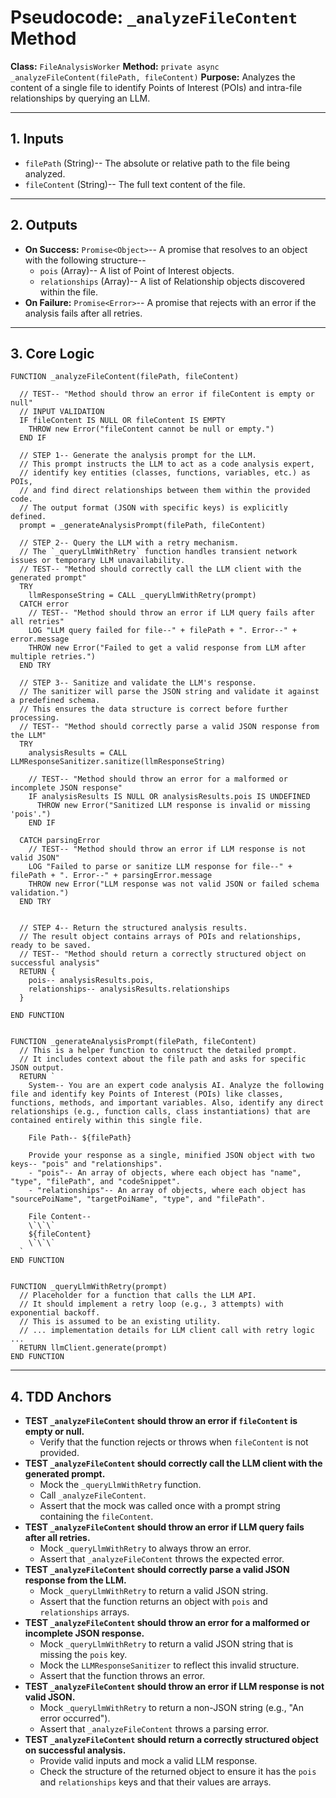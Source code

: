 # Pseudocode: `_analyzeFileContent` Method

**Class:** `FileAnalysisWorker`
**Method:** `private async _analyzeFileContent(filePath, fileContent)`
**Purpose:** Analyzes the content of a single file to identify Points of Interest (POIs) and intra-file relationships by querying an LLM.

---

## 1. Inputs

- `filePath` (String)-- The absolute or relative path to the file being analyzed.
- `fileContent` (String)-- The full text content of the file.

---

## 2. Outputs

- **On Success:** `Promise<Object>`-- A promise that resolves to an object with the following structure--
  - `pois` (Array)-- A list of Point of Interest objects.
  - `relationships` (Array)-- A list of Relationship objects discovered within the file.
- **On Failure:** `Promise<Error>`-- A promise that rejects with an error if the analysis fails after all retries.

---

## 3. Core Logic

```pseudocode
FUNCTION _analyzeFileContent(filePath, fileContent)

  // TEST-- "Method should throw an error if fileContent is empty or null"
  // INPUT VALIDATION
  IF fileContent IS NULL OR fileContent IS EMPTY
    THROW new Error("fileContent cannot be null or empty.")
  END IF

  // STEP 1-- Generate the analysis prompt for the LLM.
  // This prompt instructs the LLM to act as a code analysis expert,
  // identify key entities (classes, functions, variables, etc.) as POIs,
  // and find direct relationships between them within the provided code.
  // The output format (JSON with specific keys) is explicitly defined.
  prompt = _generateAnalysisPrompt(filePath, fileContent)

  // STEP 2-- Query the LLM with a retry mechanism.
  // The `_queryLlmWithRetry` function handles transient network issues or temporary LLM unavailability.
  // TEST-- "Method should correctly call the LLM client with the generated prompt"
  TRY
    llmResponseString = CALL _queryLlmWithRetry(prompt)
  CATCH error
    // TEST-- "Method should throw an error if LLM query fails after all retries"
    LOG "LLM query failed for file--" + filePath + ". Error--" + error.message
    THROW new Error("Failed to get a valid response from LLM after multiple retries.")
  END TRY

  // STEP 3-- Sanitize and validate the LLM's response.
  // The sanitizer will parse the JSON string and validate it against a predefined schema.
  // This ensures the data structure is correct before further processing.
  // TEST-- "Method should correctly parse a valid JSON response from the LLM"
  TRY
    analysisResults = CALL LLMResponseSanitizer.sanitize(llmResponseString)

    // TEST-- "Method should throw an error for a malformed or incomplete JSON response"
    IF analysisResults IS NULL OR analysisResults.pois IS UNDEFINED
      THROW new Error("Sanitized LLM response is invalid or missing 'pois'.")
    END IF

  CATCH parsingError
    // TEST-- "Method should throw an error if LLM response is not valid JSON"
    LOG "Failed to parse or sanitize LLM response for file--" + filePath + ". Error--" + parsingError.message
    THROW new Error("LLM response was not valid JSON or failed schema validation.")
  END TRY


  // STEP 4-- Return the structured analysis results.
  // The result object contains arrays of POIs and relationships, ready to be saved.
  // TEST-- "Method should return a correctly structured object on successful analysis"
  RETURN {
    pois-- analysisResults.pois,
    relationships-- analysisResults.relationships
  }

END FUNCTION


FUNCTION _generateAnalysisPrompt(filePath, fileContent)
  // This is a helper function to construct the detailed prompt.
  // It includes context about the file path and asks for specific JSON output.
  RETURN `
    System-- You are an expert code analysis AI. Analyze the following file and identify key Points of Interest (POIs) like classes, functions, methods, and important variables. Also, identify any direct relationships (e.g., function calls, class instantiations) that are contained entirely within this single file.

    File Path-- ${filePath}

    Provide your response as a single, minified JSON object with two keys-- "pois" and "relationships".
    - "pois"-- An array of objects, where each object has "name", "type", "filePath", and "codeSnippet".
    - "relationships"-- An array of objects, where each object has "sourcePoiName", "targetPoiName", "type", and "filePath".

    File Content--
    \`\`\`
    ${fileContent}
    \`\`\`
  `
END FUNCTION


FUNCTION _queryLlmWithRetry(prompt)
  // Placeholder for a function that calls the LLM API.
  // It should implement a retry loop (e.g., 3 attempts) with exponential backoff.
  // This is assumed to be an existing utility.
  // ... implementation details for LLM client call with retry logic ...
  RETURN llmClient.generate(prompt)
END FUNCTION
```

---

## 4. TDD Anchors

-   **TEST `_analyzeFileContent` should throw an error if `fileContent` is empty or null.**
    -   Verify that the function rejects or throws when `fileContent` is not provided.
-   **TEST `_analyzeFileContent` should correctly call the LLM client with the generated prompt.**
    -   Mock the `_queryLlmWithRetry` function.
    -   Call `_analyzeFileContent`.
    -   Assert that the mock was called once with a prompt string containing the `fileContent`.
-   **TEST `_analyzeFileContent` should throw an error if LLM query fails after all retries.**
    -   Mock `_queryLlmWithRetry` to always throw an error.
    -   Assert that `_analyzeFileContent` throws the expected error.
-   **TEST `_analyzeFileContent` should correctly parse a valid JSON response from the LLM.**
    -   Mock `_queryLlmWithRetry` to return a valid JSON string.
    -   Assert that the function returns an object with `pois` and `relationships` arrays.
-   **TEST `_analyzeFileContent` should throw an error for a malformed or incomplete JSON response.**
    -   Mock `_queryLlmWithRetry` to return a valid JSON string that is missing the `pois` key.
    -   Mock the `LLMResponseSanitizer` to reflect this invalid structure.
    -   Assert that the function throws an error.
-   **TEST `_analyzeFileContent` should throw an error if LLM response is not valid JSON.**
    -   Mock `_queryLlmWithRetry` to return a non-JSON string (e.g., "An error occurred").
    -   Assert that `_analyzeFileContent` throws a parsing error.
-   **TEST `_analyzeFileContent` should return a correctly structured object on successful analysis.**
    -   Provide valid inputs and mock a valid LLM response.
    -   Check the structure of the returned object to ensure it has the `pois` and `relationships` keys and that their values are arrays.